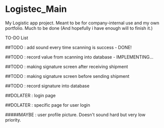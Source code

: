 # Logistec_Main
My Logistic app project. Meant to be for company-internal use and my own portfolio. Much to be done (And hopefully i have enough will to finish it.)

TO-DO List

##TODO : add sound every time scanning is success - DONE!

##TODO : record value from scanning into database - IMPLEMENTING...

##TODO : making signature screen after receiving shipment

##TODO : making signature screen before sending shipment

##TODO : record signature into database

##DOLATER : login page

##DOLATER : specific page for user login


#####MAYBE : user profile picture. Doesn't sound hard but very low priority.
